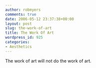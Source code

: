 ```yaml
---
author: robmyers
comments: true
date: 2006-05-12 23:37:38+00:00
layout: post
slug: the-work-of-art
title: The Work Of Art
wordpress_id: 925
categories:
- Aesthetics
---
```


The work of art will not do the work of art.  


